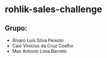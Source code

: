 # rohlik-sales-challenge

## Grupo:
- Álvaro Luís Silva Peixoto
- Caio Vinicius da Cruz Coelho
- Max Antonio Lima Barreto
